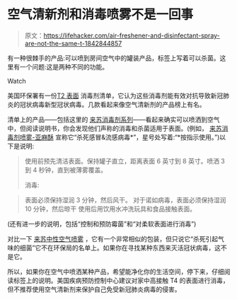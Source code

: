 # 空气清新剂和消毒喷雾不是一回事

> 原文：<https://lifehacker.com/air-freshener-and-disinfectant-spray-are-not-the-same-t-1842844857>

有一种很棘手的产品:可以喷到房间空气中的罐装产品，标签上写着可以杀菌。这里有一个问题:这是两种不同的功能。

Watch

美国环保署有一份[T2 表面](https://www.epa.gov/pesticide-registration/list-n-disinfectants-use-against-sars-cov-2) 消毒剂清单，它认为这些消毒剂能有效对抗导致新冠肺炎的冠状病毒新型冠状病毒。几款看起来像空气清新剂的产品榜上有名。

清单上的产品——包括这里的 [来苏消毒剂系列](https://www.lysol.com/disinfectant-spray/disinfectant-spray/)——看起来确实可以喷洒到空气中，但阅读说明书，你会发现他们声称的消毒和杀菌适用于表面。(例如， [来苏消毒剂喷雾-亚麻酥](https://www.lysol.com/products/disinfectant-spray/lysol-disinfectant-spray-crisp-linen/) 宣称它“杀死感冒&流感病毒*”，星号处写着:“*按指示使用。”)以下是说明:

> 使用前预先清洁表面。保持罐子直立，距离表面 6 英寸到 8 英寸。喷洒 3 到 4 秒钟，直到被薄雾覆盖。
> 
> 消毒:

> 表面必须保持湿润 3 分钟，然后风干。
> 对于诺如病毒，表面必须保持湿润 10 分钟，然后晾干
> 使用后用饮用水冲洗玩具和食品接触表面。

(还有进一步的说明，包括“控制和预防霉菌”和“对柔软表面进行消毒”)

对比一下 [来苏中性空气喷雾](https://www.lysol.com/products/disinfectant-spray/lysol-neutra-air-sanitizing-spray-fresh/) ，它有一个非常相似的包装，但只说它“杀死引起气味的细菌”它不在环保局的名单上。如果你在寻找某种东西来灭活冠状病毒，这不是它。

所以，如果你在空气中喷洒某种产品，希望能净化你的生活空间，停下来，仔细阅读标签上的说明。美国疾病预防控制中心建议对家中高接触 T4 的表面进行消毒，但不推荐使用空气清新剂来保护自己免受新冠肺炎病毒的侵害。